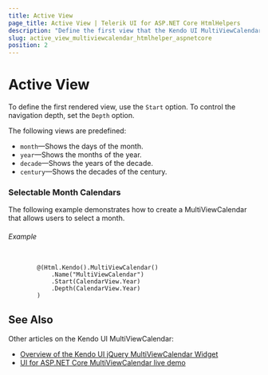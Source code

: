 ```yaml
---
title: Active View
page_title: Active View | Telerik UI for ASP.NET Core HtmlHelpers
description: "Define the first view that the Kendo UI MultiViewCalendar initially renders."
slug: active_view_multiviewcalendar_htmlhelper_aspnetcore
position: 2
---
```


# Active View

To define the first rendered view, use the `Start` option. To control the navigation depth, set the `Depth` option.

The following views are predefined:

* `month`&mdash;Shows the days of the month.
* `year`&mdash;Shows the months of the year.
* `decade`&mdash;Shows the years of the decade.
* `century`&mdash;Shows the decades of the century.

### Selectable Month Calendars

The following example demonstrates how to create a MultiViewCalendar that allows users to select a month.

###### Example

```tab-Razor

        @(Html.Kendo().MultiViewCalendar()
            .Name("MultiViewCalendar")
            .Start(CalendarView.Year)
            .Depth(CalendarView.Year)
        )
```

## See Also

Other articles on the Kendo UI MultiViewCalendar:

* [Overview of the Kendo UI jQuery MultiViewCalendar Widget](https://docs.telerik.com/kendo-ui/controls/scheduling/multiviewcalendar/overview)
* [UI for ASP.NET Core MultiViewCalendar live demo](https://demos.telerik.com/aspnet-core/multiviewcalendar)